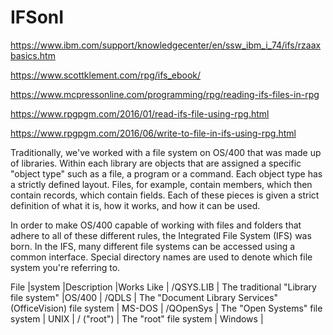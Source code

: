 # IFSonI
https://www.ibm.com/support/knowledgecenter/en/ssw_ibm_i_74/ifs/rzaaxbasics.htm

https://www.scottklement.com/rpg/ifs_ebook/

https://www.mcpressonline.com/programming/rpg/reading-ifs-files-in-rpg

https://www.rpgpgm.com/2016/01/read-ifs-file-using-rpg.html

https://www.rpgpgm.com/2016/06/write-to-file-in-ifs-using-rpg.html


Traditionally, we've worked with a file system on OS/400 that was made up of libraries. Within each library are objects that are assigned a specific "object type" such as a file, a program or a command. Each object type has a strictly defined layout. Files, for example, contain members, which then contain records, which contain fields. Each of these pieces is given a strict definition of what it is, how it works, and how it can be used.

In order to make OS/400 capable of working with files and folders that adhere to all of these different rules, the Integrated File System (IFS) was born. In the IFS, many different file systems can be accessed using a common interface. Special directory names are used to denote which file system you're referring to. 

File |system	|Description	|Works Like |
/QSYS.LIB	| The traditional "Library file system"	|OS/400 |
/QDLS	| The "Document Library Services" (OfficeVision) file system	| MS-DOS |
/QOpenSys	| The "Open Systems" file system	| UNIX |
/ ("root")	| The "root" file system	| Windows |
